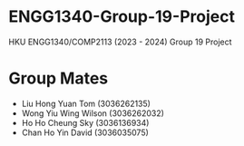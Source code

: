 # ENGG1340-Group-19-Project
HKU ENGG1340/COMP2113 (2023 - 2024)
Group 19 Project

# Group Mates
- Liu Hong Yuan Tom (3036262135)
- Wong Yiu Wing Wilson (3036262032)
- Ho Ho Cheung Sky (3036136934)
- Chan Ho Yin David (3036035075)
